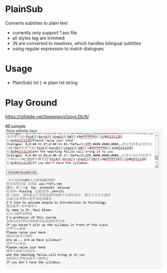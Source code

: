 # PlainSub
Converts subtitles to plain text
* currently only support *.ass file
* all styles tag are trimmed
* \N are converted to newlines, which handles bilingual subtitles
* using regular expression to match dialogues

# Usage
* PlainSub( txt ) => plain txt string

# Play Ground
https://jsfiddle.net/leeeqian/o1zpyL0b/8/

#Example
![Alt Text](https://raw.githubusercontent.com/leeeqian/plain_sub/master/example.png)
